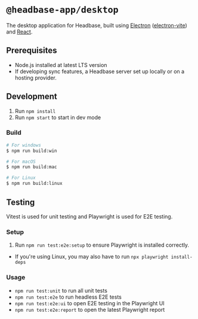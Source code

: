 # `@headbase-app/desktop`

The desktop application for Headbase, built using [Electron](https://www.electronjs.org) ([electron-vite](https://github.com/alex8088/electron-vite)) and [React](https://react.dev/).

## Prerequisites
- Node.js installed at latest LTS version
- If developing sync features, a Headbase server set up locally or on a hosting provider.

## Development
1. Run `npm install`
2. Run `npm start` to start in dev mode

### Build
```bash
# For windows
$ npm run build:win

# For macOS
$ npm run build:mac

# For Linux
$ npm run build:linux
```

## Testing
Vitest is used for unit testing and Playwright is used for E2E testing.

### Setup
1. Run `npm run test:e2e:setup` to ensure Playwright is installed correctly.
- If you're using Linux, you may also have to run `npx playwright install-deps`

### Usage
- `npm run test:unit` to run all unit tests
- `npm run test:e2e` to run headless E2E tests
- `npm run test:e2e:ui` to open E2E testing in the Playwright UI
- `npm run test:e2e:report` to open the latest Playwright report
